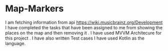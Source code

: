 # Map-Markers
I am fetching information from api https://wiki.musicbrainz.org/Development
I have completed the tasks that have been assigned to me from showing the places on the map and then removing it . 
I have used MVVM Architecure for this project . 
I have also written Test cases 
I have used Kotlin as the language. 

